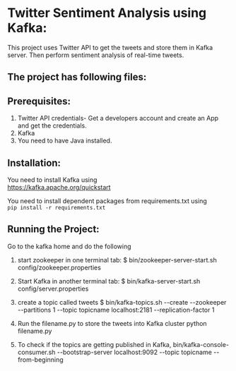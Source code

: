 # Twitter Sentiment Analysis using Kafka:
This project uses Twitter API to get the tweets and store them in Kafka server. Then perform sentiment analysis of real-time tweets.

## The project has following files:


## Prerequisites:
1. Twitter API credentials- Get a developers account and create an App and get the credentials.
2. Kafka
3. You need to have Java installed.


## Installation:
You need to install Kafka using<br/>
	https://kafka.apache.org/quickstart

You need to install dependent packages from requirements.txt using<br/>
	`pip install -r requirements.txt`

## Running the Project:
Go to the kafka home and do the following

1. start zookeeper in one terminal tab:
		$ bin/zookeeper-server-start.sh config/zookeeper.properties
		
2. Start Kafka in another terminal tab:
		 $ bin/kafka-server-start.sh config/server.properties

3. create a topic called tweets
		$ bin/kafka-topics.sh --create --zookeeper --partitions 1 --topic topicname localhost:2181 --replication-factor 1

4. Run the filename.py to store the tweets into Kafka cluster
		python filename.py

5. To check if the topics are getting published in Kafka,
		bin/kafka-console-consumer.sh --bootstrap-server localhost:9092 --topic topicname --from-beginning
